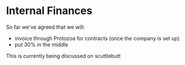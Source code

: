 # Internal Finances

So far we've agreed that we will:
  - invoice through Protozoa for contracts (once the company is set up)
  - put 30% in the middle

This is currently being discussed on scuttlebutt 


